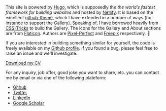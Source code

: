 This site is powered by [Hugo][1], which is supposedly the _the world’s fastest framework for building websites_ and hosted by [Netlify][4]. It is based on the excellent [github-theme][2], which I have extended in a number of ways (for instance to support the Gallery). Speaking of, I have borrowed heavily from [CSS-Tricks][3] to build the Gallery. The icons for the Gallery and About sections are from [Flaticon][5]. Authors are [Pixel-Perfect][6] and [Freepik][7] respectively. :pray:

If you are interested in building something similar for yourself, the code is freely available on my [Github profile][8]. If you found a bug, please feel free to raise an issue and we'll investigate.

<div id="cv-download">
    <a href="/CV_Clément_Rebuffel.pdf" download>
    <i class="fas fa-download"></i>
    <span>Download my CV</span>
    </a>
</div>

For any inquiry, job offer, good joke you want to share, etc. you can contact me by email or via one of the following plateform:



<div class="social-media">
<ul>

<li>
    <a style="color: inherit;"  href="https://github.com/KaijuML">
    <i class="fab fa-github"></i>
    <span> Github </span>
    </a>
</li>

<li>
    <a style="color: inherit;"  href="https://twitter.com/ClementRebuffel">
    <i class="fab fa-twitter"></i>
    <span> Twitter </span>
    </a>
</li>

<li>
    <a style="color: inherit;"  href="https://fr.linkedin.com/in/clementrebuffel">
    <i class="fab fa-linkedin-in"></i>
    <span> LinkedIn </span>
    </a>
</li>

<li>
    <a style="color: inherit;"  href="https://scholar.google.com/citations?user=QxRGjEUAAAAJ&hl=en">
    <i class="fas fa-graduation-cap"></i>
    <span> Google Scholar </span>
    </a>
</li>

</ul>
</div>



[1]: https://gohugo.io/
[2]: https://github.com/MeiK2333/github-style
[3]: https://css-tricks.com/look-ma-no-media-queries-responsive-layouts-using-css-grid/
[4]: https://www.netlify.com/
[5]: https://www.flaticon.com/
[6]: https://www.flaticon.com/authors/pixel-perfect
[7]: https://www.freepik.com

[8]: https://github.com/KaijuML